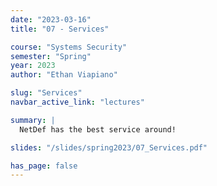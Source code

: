 ```yaml
---
date: "2023-03-16"
title: "07 - Services"

course: "Systems Security"
semester: "Spring"
year: 2023
author: "Ethan Viapiano"

slug: "Services"
navbar_active_link: "lectures"

summary: |
  NetDef has the best service around!

slides: "/slides/spring2023/07_Services.pdf"

has_page: false
---
```

